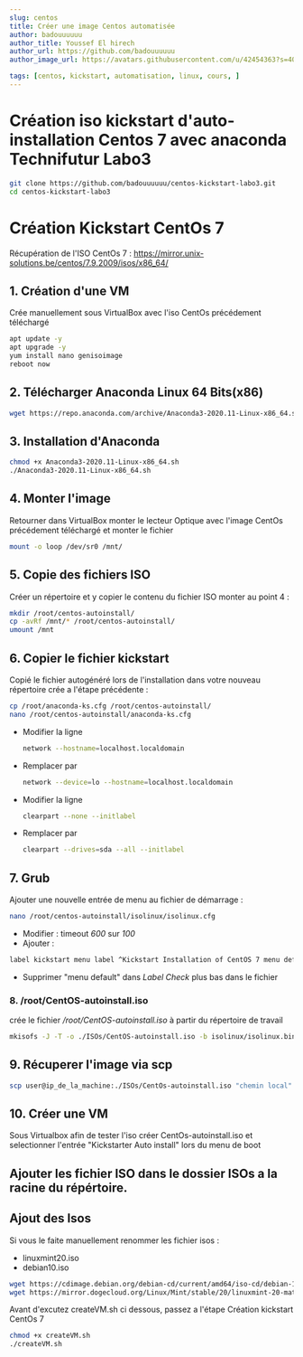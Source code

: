 ```yaml
---
slug: centos
title: Créer une image Centos automatisée
author: badouuuuuu
author_title: Youssef El hirech
author_url: https://github.com/badouuuuuu
author_image_url: https://avatars.githubusercontent.com/u/42454363?s=400&u=1acfd527896d6fcd3a6f3aa2ab2a1e0be01a162f&v=4

tags: [centos, kickstart, automatisation, linux, cours, ]
---
```


# Création iso kickstart d'auto-installation Centos 7 avec anaconda   Technifutur Labo3

```sh
git clone https://github.com/badouuuuuu/centos-kickstart-labo3.git
cd centos-kickstart-labo3
```

# Création Kickstart CentOs 7

Récupération de l'ISO CentOs 7 : https://mirror.unix-solutions.be/centos/7.9.2009/isos/x86_64/

## 1. Création d'une VM 

Crée manuellement sous VirtualBox avec l'iso CentOs précédement téléchargé

```sh
apt update -y
apt upgrade -y 
yum install nano genisoimage
reboot now
```

## 2. Télécharger Anaconda Linux 64 Bits(x86)
```sh
wget https://repo.anaconda.com/archive/Anaconda3-2020.11-Linux-x86_64.sh
```

## 3. Installation d'Anaconda 
```sh
chmod +x Anaconda3-2020.11-Linux-x86_64.sh
./Anaconda3-2020.11-Linux-x86_64.sh
```

## 4. Monter l'image

Retourner dans VirtualBox monter le lecteur Optique avec l'image CentOs précédement téléchargé et monter le fichier 
```sh
mount -o loop /dev/sr0 /mnt/
```

## 5. Copie des fichiers ISO

Créer un répertoire et y copier le contenu du fichier ISO monter au point 4 :
```sh
mkdir /root/centos-autoinstall/
cp -avRf /mnt/* /root/centos-autoinstall/
umount /mnt
```

## 6. Copier le fichier kickstart 

Copié le fichier autogénéré lors de l'installation dans votre nouveau répertoire crée a l'étape précédente :

```sh
cp /root/anaconda-ks.cfg /root/centos-autoinstall/
nano /root/centos-autoinstall/anaconda-ks.cfg
```
 - Modifier la ligne
   ```sh
   network --hostname=localhost.localdomain
   ```
 - Remplacer par
   ```sh
   network --device=lo --hostname=localhost.localdomain
   ```

 - Modifier la ligne
   ```sh
   clearpart --none --initlabel
   ```
 - Remplacer par
   ```sh
   clearpart --drives=sda --all --initlabel
   ```

## 7. Grub
Ajouter une nouvelle entrée de menu au fichier de démarrage :
```sh
nano /root/centos-autoinstall/isolinux/isolinux.cfg
```
- Modifier :
timeout _600_ sur *100*
- Ajouter :
```sh
label kickstart menu label ^Kickstart Installation of CentOS 7 menu default kernel vmlinuz append initrd=initrd.img inst.stage2=hd:LABEL=CentOS\x207\x20x86_64 inst.ks=hd:LABEL=CentOS\x207\x20x86_64:/anaconda-ks.cfg
```
- Supprimer "menu default" dans *Label Check* plus bas dans le fichier

### 8. /root/CentOS-autoinstall.iso 

crée le fichier _/root/CentOS-autoinstall.iso_ à partir du répertoire de travail

```sh
mkisofs -J -T -o ./ISOs/CentOS-autoinstall.iso -b isolinux/isolinux.bin -c isolinux/boot.cat -no-emul-boot -boot-load-size 4 -boot-info-table -R -m TRANS.TBL -graft-points -V "CentOS 7 x86_64" /root/centos-autoinstall/
```

## 9. Récuperer l'image via scp 
```sh
scp user@ip_de_la_machine:./ISOs/CentOs-autoinstall.iso "chemin local"
```
## 10. Créer une VM 

Sous Virtualbox afin de tester l'iso créer CentOs-autoinstall.iso et selectionner l'entrée "Kickstarter Auto install" lors du menu de boot

## Ajouter les fichier ISO dans le dossier ISOs a la racine du répértoire.

## Ajout des Isos
Si vous le faite manuellement renommer les fichier isos : 
- linuxmint20.iso
- debian10.iso

```sh
wget https://cdimage.debian.org/debian-cd/current/amd64/iso-cd/debian-10.9.0-amd64-netinst.iso -O debian10.iso -P ./ISOs
wget https://mirror.dogecloud.org/Linux/Mint/stable/20/linuxmint-20-mate-64bit.iso -O linuxmint20.iso -P ./ISOs
```
Avant d'excutez createVM.sh ci dessous, passez a l'étape Création kickstart CentOs 7

```sh
chmod +x createVM.sh
./createVM.sh
```
